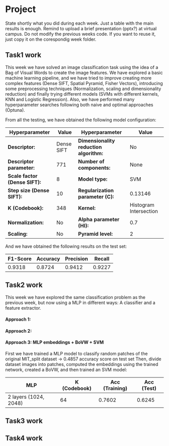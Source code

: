 # Project
State shortly what you did during each week. Just a table with the main results is enough. Remind to upload a brief presentation (pptx?) at virtual campus. Do not modify the previous weeks code. If you want to reuse it, just copy it on the corespondig week folder.

## Task1 work

This week we have solved an image classification task using the idea of a Bag of Visual Words to create the image features.
We have explored a basic machine learning pipeline, and we have tried to improve creating more complex features (Dense SIFT, Spatial Pyramid, Fisher Vectors),
introducing some preprocessing techniques (Normalization, scaling and dimensionality reduction) and finally trying different models (SVMs with different kernels, KNN and Logistic Regression).
Also, we have performed many hyperparameter searches following both naive and optimal approaches (Optuna).

From all the testing, we have obtained the following model configuration:

| Hyperparameter             	    | Value 	    | Hyperparameter                         	| Value                   |
|-------------------------------- |------------	|---------------------------------------- |------------------------	|
| **Descriptor:**              	  | Dense SIFT 	| **Dimensionality reduction algorithm:** | No                     	|
| **Descriptor parameter:** 	    | 771        	| **Number of components:**               | None                   	|
| **Scale factor (Dense SIFT):**  | 8          	| **Model type:**                      	  | SVM                    	|
| **Step size (Dense SIFT):**     | 10         	| **Regularization parameter (C):** 	    | 0.13146                	|
| **K (Codebook):**            	  | 348        	| **Kernel:**                          	  | Histogram Intersection 	|
| **Normalization:**           	  | No         	| **Alpha parameter (HI):**               | 0.7                    	|
| **Scaling:**                   	| No         	| **Pyramid level:**                   	  | 2                      	|

And we have obtained the following results on the test set:

| F1-Score    | Accuracy 	  | Precision  	| Recall     |
|-------------|------------	|-------------|----------- |
| 0.9318      | 0.8724    	| 0.9412     	|  0.9227    |


## Task2 work

This week we have explored the same classification problem as the previous week, but now using a MLP in different ways: A classifier and a feature extractor.
#### Approach 1:

#### Approach 2:

#### Approach 3: MLP embeddings + BoVW + SVM
First we have trained a MLP model to classify random patches of the original MIT_split dataset -> 0.4857 accuracy score on test set
Then, divide dataset images into patches, computed the embeddings using the trained network, created a BoVW, and then trained an SVM model:

| MLP                    | K (Codebook)  | Acc (Training)  	| Acc (Test)   |
|------------------------|---------------|------------------|--------------|
| 2 layers (1024, 2048)  | 64            | 0.7602          	| 0.6245       |

## Task3 work

## Task4 work

